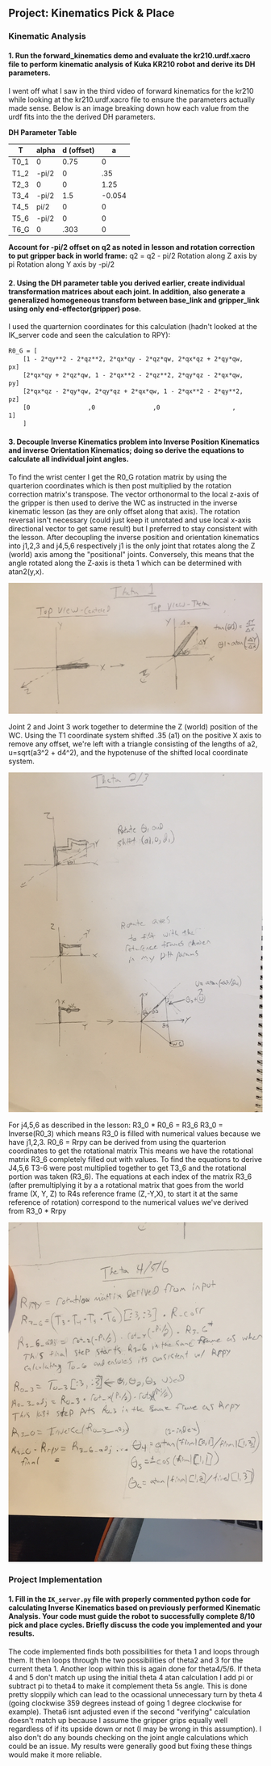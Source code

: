 [theta1]: ./images/theta1.jpg
[theta23]: ./images/theta23.jpg
[theta456]: ./images/theta456.jpg
## Project: Kinematics Pick & Place
### Kinematic Analysis
#### 1. Run the forward_kinematics demo and evaluate the kr210.urdf.xacro file to perform kinematic analysis of Kuka KR210 robot and derive its DH parameters.
I went off what I saw in the third video of forward kinematics for the kr210 while looking at the kr210.urdf.xacro file to ensure the parameters actually made sense.  Below is an image breaking down how each value from the urdf fits into the the derived DH parameters.

**DH Parameter Table**

T | alpha | d (offset) | a
--- | --- | --- | ---
T0_1 | 0 | 0.75 | 0
T1_2 | -pi/2 | 0 | .35
T2_3 | 0 | 0 | 1.25
T3_4 | -pi/2 | 1.5 | -0.054
T4_5 | pi/2 | 0 | 0
T5_6 | -pi/2 | 0 | 0
T6_G | 0 | .303 | 0

**Account for -pi/2 offset on q2 as noted in lesson and rotation correction to put gripper back in world frame:**
q2 = q2 - pi/2
Rotation along Z axis by pi
Rotation along Y axis by -pi/2

#### 2. Using the DH parameter table you derived earlier, create individual transformation matrices about each joint. In addition, also generate a generalized homogeneous transform between base_link and gripper_link using only end-effector(gripper) pose.

I used the quarternion coordinates for this calculation (hadn't looked at the IK_server code and seen the calculation to RPY): 
    
    R0_G = [
        [1 - 2*qy**2 - 2*qz**2, 2*qx*qy - 2*qz*qw, 2*qx*qz + 2*qy*qw,      px]
        [2*qx*qy + 2*qz*qw, 1 - 2*qx**2 - 2*qz**2, 2*qy*qz - 2*qx*qw,      py]
        [2*qx*qz - 2*qy*qw, 2*qy*qz + 2*qx*qw, 1 - 2*qx**2 - 2*qy**2,      pz]
        [0                ,0                ,0                    ,         1]
        ]

#### 3. Decouple Inverse Kinematics problem into Inverse Position Kinematics and inverse Orientation Kinematics; doing so derive the equations to calculate all individual joint angles.
To find the wrist center I get the R0_G rotation matrix by using the quarterion coordinates which is then post multiplied by the rotation correction matrix's transpose.  The vector orthonormal to the local z-axis of the gripper is then used to derive the WC as instructed in the inverse kinematic lesson (as they are only offset along that axis).  The rotation reversal isn't necessary (could just keep it unrotated and use local x-axis directional vector to get same result) but I preferred to stay consistent with the lesson.
After decoupling the inverse position and orientation kinematics into j1,2,3 and j4,5,6 respectively j1 is the only joint that rotates along the Z (world) axis among the "positional" joints.  Conversely, this means that the angle rotated along the Z-axis is theta 1 which can be determined with atan2(y,x).

![alt text][theta1]

Joint 2 and Joint 3 work together to determine the Z (world) position of the WC.  Using the T1 coordinate system shifted .35 (a1) on the positive X axis to remove any offset, we're left with a triangle consisting of the lengths of a2, u=sqrt(a3^2 + d4^2), and the hypotenuse of the shifted local coordinate system.  

![alt text][theta23]

For j4,5,6 as described in the lesson:
R3_0 * R0_6 = R3_6
R3_0 = Inverse(R0_3) which means R3_0 is filled with numerical values because we have j1,2,3.
R0_6 = Rrpy can be derived from using the quarterion coordinates to get the rotational matrix
This means we have the rotational matrix R3_6 completely filled out with values.  To find the equations to derive J4,5,6 T3-6 were post multiplied together to get T3_6 and the rotational portion was taken (R3_6).  The equations at each index of the matrix R3_6 (after premultiplying it by a a rotational matrix that goes from the world frame (X, Y, Z) to R4s reference frame (Z,-Y,X), to start it at the same reference of rotation) correspond to the numerical values we've derived from R3_0 * Rrpy

![alt text][theta456]

### Project Implementation

#### 1. Fill in the `IK_server.py` file with properly commented python code for calculating Inverse Kinematics based on previously performed Kinematic Analysis. Your code must guide the robot to successfully complete 8/10 pick and place cycles. Briefly discuss the code you implemented and your results. 

The code implemented finds both possibilities for theta 1 and loops through them.  It then loops through the two possibilities of theta2 and 3 for the current theta 1. Another loop within this is again done for theta4/5/6.  If theta 4 and 5 don't match up using the initial theta 4 atan calculation I add pi or subtract pi to theta4 to make it complement theta 5s angle.  This is done pretty sloppily which can lead to the ocassional unnecessary turn by theta 4 (going clockwise 359 degrees instead of going 1 degree clockwise for example).  Theta6 isnt adjusted even if the second "verifying" calculation doesn't match up because I assume the gripper grips equally well regardless of if its upside down or not (I may be wrong in this assumption). I also don't do any bounds checking on the joint angle calculations which could be an issue. My results were generally good but fixing these things would make it more reliable. 

